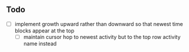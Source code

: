 ## Todo
- [ ] implement growth upward rather than downward so that newest time blocks appear at the top
    - [ ] maintain cursor hop to newest activity but to the top row activity name instead
